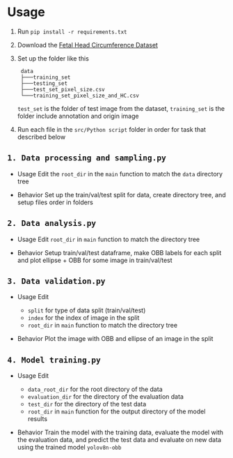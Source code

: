 # Usage

1. Run `pip install -r requirements.txt`
2. Download the [Fetal Head Circumference Dataset](https://zenodo.org/records/1327317)
3. Set up the folder like this
   ```
    data
    ├───training_set
    ├───testing_set
    ├───test_set_pixel_size.csv
    └───training_set_pixel_size_and_HC.csv
   ```

   `test_set` is the folder of test image from the dataset, `training_set` is the folder include annotation and origin image
4. Run each file in the `src/Python script` folder in order for task that described below 

## `1. Data processing and sampling.py`

- Usage
    Edit the `root_dir` in the `main` function to match the `data` directory tree

- Behavior
    Set up the train/val/test split for data, create directory tree, and setup files order in folders

## `2. Data analysis.py`
- Usage
    Edit `root_dir` in `main` function to match the directory tree

- Behavior
    Setup train/val/test dataframe, make OBB labels for each split and plot ellipse + OBB for some image in train/val/test

## `3. Data validation.py`

- Usage
    Edit 
    - `split` for type of data split (train/val/test)
    - `index` for the index of image in the split
    - `root_dir` in `main` function to match the directory tree

- Behavior
    Plot the image with OBB and ellipse of an image in the split

## `4. Model training.py`

- Usage
    Edit
    - `data_root_dir` for the root directory of the data
    - `evaluation_dir` for the directory of the evaluation data
    - `test_dir` for the directory of the test data
    - `root_dir` in `main` function for the output directory of the model results

- Behavior
    Train the model with the training data, evaluate the model with the evaluation data, and predict the test data and evaluate on new data using the trained model `yolov8n-obb`